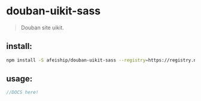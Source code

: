 # douban-uikit-sass
> Douban site uikit.

## install:
```bash
npm install -S afeiship/douban-uikit-sass --registry=https://registry.npm.taobao.org
```

## usage:
```js
//DOCS here!
```
